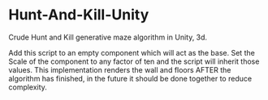 # Hunt-And-Kill-Unity
Crude Hunt and Kill generative maze algorithm in Unity, 3d.

Add this script to an empty component which will act as the base. Set the Scale of the component to any factor of ten and the script will inherit those values.
This implementation renders the wall and floors AFTER the algorithm has finished, in the future it should be done together to reduce complexity.

